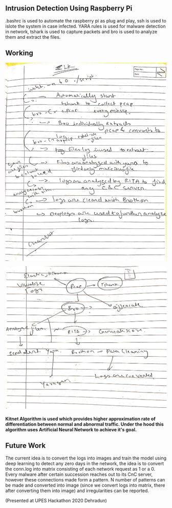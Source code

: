 ## Intrusion Detection Using Raspberry Pi

.bashrc is used to automate the raspberry pi as plug and play, ssh is used to islote the system in case infected. YARA rules is used for malware detection in network, tshark is used to capture packets and bro is used to analyze them and extract the files.

## Working 

![alt text](https://github.com/pravinkumarosingh/projects/blob/master/ids/upes.jpeg)

![alt text](https://github.com/pravinkumarosingh/projects/blob/master/ids/upes1.jpeg)

#### Kitnet Algorithm is used which provides higher approximation rate of differentiation between normal and abnormal traffic. Under the hood this algorithm uses Artificial Neural Network to achieve it's goal.

## Future Work
The current idea is to convert the logs into images and train the model using deep learning to detect any zero days in the network, the idea is to convert the conn.log into matrix consisting of each network request as 1 or a 0. Every malware after certain succession reaches out to its CnC server, however these connections made form a pattern. N number of patterns can be made and converted into image (since we convert logs into matrix, there after converting them into image) and irregularities can be reported.



(Presented at UPES Hackathon 2020 Dehradun)
